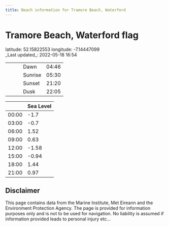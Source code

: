 ```yaml
---
title: Beach information for Tramore Beach, Waterford
---
```

# Tramore Beach, Waterford <span class="material-icons blue-flag">flag</span>

<div class="location-info">latitude: 52.15822553 longitude: -7.14447099</div>
<div class="met-eireann-warnings"></div>
_Last updated_: 2022-05-18 16:54

|   |   |   |   |   |
|---|---|---|---|---|
|   |   |   | Dawn  | 04:46 |
|   |   |   | Sunrise  | 05:30 |
|   |   |   | Sunset  | 21:20 |
|   |   |   | Dusk  | 22:05 |

<div></div>

|   | Sea Level  |
|---|---|
| 00:00 | -1.7 |
| 03:00 | -0.7 |
| 06:00 | 1.52 |
| 09:00 | 0.63 |
| 12:00 | -1.58 |
| 15:00 | -0.94 |
| 18:00 | 1.44 |
| 21:00 | 0.97 |

## Disclaimer

This page contains data from the Marine Institute,
Met Eireann and the Environment Protection Agency. The page is provided for
information purposes only and is not to be used for navigation. No liability
is assumed if information provided leads to personal injury etc...
